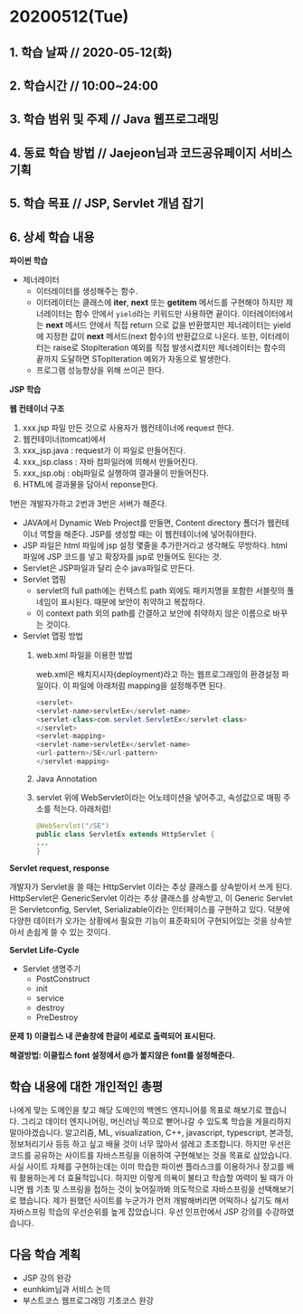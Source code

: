 # 20200512\(Tue\)

## 1. 학습 날짜 // 2020-05-12\(화\)

## 2. 학습시간 // 10:00~24:00

## 3. 학습 범위 및 주제 // Java 웹프로그래밍

## 4. 동료 학습 방법 // Jaejeon님과 코드공유페이지 서비스 기획

## 5. 학습 목표 // JSP, Servlet 개념 잡기

## 6. 상세 학습 내용

**파이썬 학습**

* 제너레이터
  * 이터레이터를 생성해주는 함수.
  * 이터레이터는 클래스에 **iter**, **next** 또는 **getitem** 메서드를 구현해야 하지만 제너레이터는 함수 안에서 `yield`라는 키워드만 사용하면 끝이다. 이터레이터에서는 **next** 메서드 안에서 직접 return 으로 값을 반환했지만 제너레이터는 yield에 지정한 값이 **next** 메서드\(next 함수\)의 반환값으로 나온다. 또한, 이터레이터는 raise로 StopIteration 예외를 직접 발생시켰지만 제너레이터는 함수의 끝까지 도달하면 STopIteration 예외가 자동으로 발생한다.
  * 프로그램 성능향상을 위해 쓰이곤 한다.

**JSP 학습**

**웹 컨테이너 구조**

1. xxx.jsp 파일 만든 것으로 사용자가 웹컨테이너에 request 한다.
2. 웹컨테이너\(tomcat\)에서
3. xxx\_jsp.java : request가 이 파일로 만들어진다.
4. xxx\_jsp.class : 자바 컴파일러에 의해서 만들어진다.
5. xxx\_jsp.obj : obj파일로 실행하여 결과물이 만들어진다.
6. HTML에 결과물을 담아서 reponse한다.

1번은 개발자가하고 2번과 3번은 서버가 해준다.

* JAVA에서 Dynamic Web Project를 만들면, Content directory 폴더가 웹컨테이너 역할을 해준다. JSP를 생성할 때는 이 웹컨테이너에 넣어줘야한다.
* JSP 파일은 html 파일에 jsp 설정 몇줄을 추가한거라고 생각해도 무방하다. html 파일에 JSP 코드를 넣고 확장자를 jsp로 만들어도 된다는 것.
* Servlet은 JSP파일과 달리 순수 java파일로 만든다.
* Servlet 맵핑
  * servlet의 full path에는 컨텍스트 path 외에도 패키지명을 포함한 서블릿의 풀네임이 표시된다. 때문에 보안이 취약하고 복잡하다.
  * 이 context path 외의 path를 간결하고 보안에 취약하지 않은 이름으로 바꾸는 것이다.
* Servlet 맵핑 방법
  1. web.xml 파일을 이용한 방법

     web.xml은 배치지시자\(deployment\)라고 하는 웹프로그래밍의 환경설정 파일이다. 이 파일에 아래처럼 mapping을 설정해주면 된다.

     ```java
     <servlet>
     <servlet-name>servletEx</servlet-name>
     <servlet-class>com.servlet.ServletEx</servlet-class>
     </servlet>
     <servlet-mapping>
     <servlet-name>servletEx</servlet-name>
     <url-pattern>/SE</url-pattern>
     </servlet-mapping>
     ```

  2. Java Annotation
  3. servlet 위에 WebServlet이라는 어노테이션을 넣어주고, 속성값으로 매핑 주소를 적는다. 아래처럼!

     ```java
     @WebServlet("/SE")
     public class ServletEx extends HttpServlet {
     ...
     }
     ```

**Servlet request, response**

개발자가 Servlet을 쓸 때는 HttpServlet 이라는 추상 클래스를 상속받아서 쓰게 된다. HttpServlet은 GenericServlet 이라는 추상 클래스를 상속받고, 이 Generic Servlet은 Servletconfig, Servlet, Serializable이라는 인터페이스를 구현하고 있다. 덕분에 다양한 데이터가 오가는 상황에서 필요한 기능이 표준화되어 구현되어있는 것을 상속받아서 손쉽게 쓸 수 있는 것이다.

**Servlet Life-Cycle**

* Servlet 생명주기
  * PostConstruct
  * init
  * service
  * destroy
  * PreDestroy

**문제 1\) 이클립스 내 콘솔창에 한글이 세로로 출력되어 표시된다.**

**해결방법: 이클립스 font 설정에서 @가 붙지않은 font를 설정해준다.**

## 학습 내용에 대한 개인적인 총평

나에게 맞는 도메인을 찾고 해당 도메인의 백엔드 엔지니어를 목표로 해보기로 했습니다. 그리고 데이터 엔지니어링, 머신러닝 쪽으로 뻗어나갈 수 있도록 학습을 게을리하지 말아야겠습니다. 알고리즘, ML, visualization, C++, javascript, typescript, 본과정, 정보처리기사 등등 하고 싶고 배울 것이 너무 많아서 설레고 초조합니다. 하지만 우선은 코드를 공유하는 사이트를 자바스프링을 이용하여 구현해보는 것을 목표로 삼았습니다. 사실 사이트 자체를 구현하는데는 이미 학습한 파이썬 플라스크를 이용하거나 장고를 배워 활용하는게 더 효율적입니다. 하지만 이렇게 의욕이 불타고 학습할 여력이 될 때가 아니면 웹 기초 및 스프링을 접하는 것이 늦어질까봐 의도적으로 자바스프링을 선택해보기로 했습니다. 제가 원했던 사이트를 누군가가 먼저 개발해버리면 어떡하나 싶기도 해서 자바스프링 학습의 우선순위를 높게 잡았습니다. 우선 인프런에서 JSP 강의를 수강하였습니다.

## 다음 학습 계획

* JSP 강의 완강
* eunhkim님과 서비스 논의
* 부스트코스 웹프로그래밍 기초코스 완강

